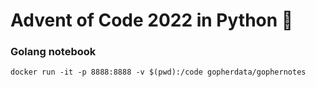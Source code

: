 # Advent of Code 2022 in Python 🎄


### Golang notebook
```
docker run -it -p 8888:8888 -v $(pwd):/code gopherdata/gophernotes
```